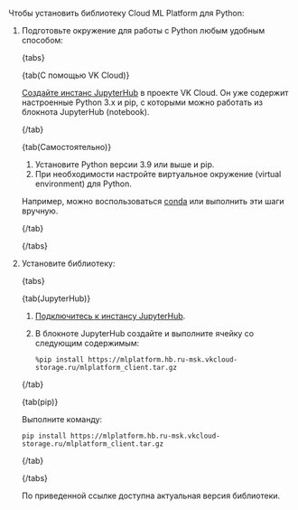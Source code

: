 Чтобы установить библиотеку Cloud ML Platform для Python:

1. Подготовьте окружение для работы с Python любым удобным способом:

   {tabs}

   {tab(С помощью VK Cloud)}

   [Создайте инстанс JupyterHub](/ru/ml/mlplatform/jupyterhub/instructions/create) в проекте VK Cloud. Он уже содержит настроенные Python 3.x и pip, с которыми можно работать из блокнота JupyterHub (notebook).

   {/tab}

   {tab(Самостоятельно)}

   1. Установите Python версии 3.9 или выше и pip.
   1. При необходимости настройте виртуальное окружение (virtual environment) для Python.

   Например, можно воспользоваться [conda](https://conda.io/projects/conda/en/latest/index.html) или выполнить эти шаги вручную.

   {/tab}

   {/tabs}

1. Установите библиотеку:

   {tabs}

   {tab(JupyterHub)}

   1. [Подключитесь к инстансу JupyterHub](/ru/ml/mlplatform/jupyterhub/instructions/connect).
   1. В блокноте JupyterHub создайте и выполните ячейку со следующим содержимым:

      ```console
      %pip install https://mlplatform.hb.ru-msk.vkcloud-storage.ru/mlplatform_client.tar.gz
      ```

   {/tab}

   {tab(pip)}

   Выполните команду:

   ```console
   pip install https://mlplatform.hb.ru-msk.vkcloud-storage.ru/mlplatform_client.tar.gz
   ```

   {/tab}

   {/tabs}

   По приведенной ссылке доступна актуальная версия библиотеки.
